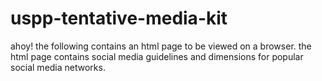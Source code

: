 # uspp-tentative-media-kit
ahoy! the following contains an html page to be viewed on a browser. the html page contains social media guidelines and dimensions for popular social media networks.